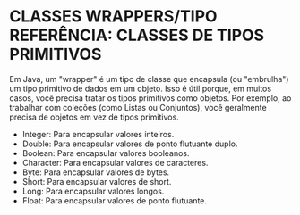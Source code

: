 # CLASSES WRAPPERS/TIPO REFERÊNCIA: CLASSES DE TIPOS PRIMITIVOS

Em Java, um "wrapper" é um tipo de classe que encapsula (ou "embrulha") um tipo primitivo de dados em um objeto. Isso é útil porque, em muitos casos, você precisa tratar os tipos primitivos como objetos. Por exemplo, ao trabalhar com coleções (como Listas ou Conjuntos), você geralmente precisa de objetos em vez de tipos primitivos.

- Integer: Para encapsular valores inteiros.
- Double: Para encapsular valores de ponto flutuante duplo.
- Boolean: Para encapsular valores booleanos.
- Character: Para encapsular valores de caracteres.
- Byte: Para encapsular valores de bytes.
- Short: Para encapsular valores de short.
- Long: Para encapsular valores longos.
- Float: Para encapsular valores de ponto flutuante.
